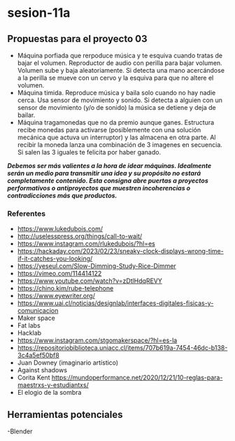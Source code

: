 # sesion-11a

## Propuestas para el proyecto 03
- Máquina porfiada que rerpoduce música y te esquiva cuando tratas de bajar el volumen. Reproductor de audio con perilla para bajar volumen. Volumen sube y baja aleatoriamente. Si detecta una mano acercándose a la perilla se mueve con un cervo y la esquiva para que no altere el volumen.
- Máquina timida. Reproduce música y baila solo cuando no hay nadie cerca. Usa sensor de movimiento y sonido. Si detecta a alguien con un sensor de movimiento (y/o de sonido) la música se detiene y deja de bailar.
- Máquina tragamonedas que no da premio aunque ganes. Estructura recibe monedas para activarse (posiblemente con una solución mecánica que actuva un interruptor) y las almacena en otra parte. Al recibir la moneda lanza una combinación de 3 imagenes en secuencia. Si salen las 3 iguales te felicita por haber ganado.


***Debemos ser más valientes a la hora de idear máquinas. Idealmente serán un medio para transmitir una idea y su propósito no estará completamente contenido. Esta consigna abre puertas a proyectos performativos o antiproyectos que muestren incoherencias o contradicciones más que productos.***

### Referentes
- https://www.lukedubois.com/
- http://uselesspress.org/things/call-to-wait/
- https://www.instagram.com/rlukedubois/?hl=es
- https://hackaday.com/2023/02/23/sneaky-clock-displays-wrong-time-if-it-catches-you-looking/
- https://yeseul.com/Slow-Dimming-Study-Rice-Dimmer
- https://vimeo.com/114414122
- https://www.youtube.com/watch?v=zDtlHdqREVY
- https://chino.kim/rube-telephone
- https://www.eyewriter.org/
- https://www.uai.cl/noticias/designlab/interfaces-digitales-fisicas-y-comunicacion
- Maker space
- Fat labs
- Hacklab
- https://www.instagram.com/stgomakerspace/?hl=es-la
- https://repositoriobiblioteca.uniacc.cl/items/707b619a-7454-46dc-b138-3c4a5ef50bf8
- Juan Downey (imaginario artístico)
- Against shadows
- Corita Kent https://mundoperformance.net/2020/12/21/10-reglas-para-maestrxs-y-estudiantxs/
- El elogio de la sombra

## Herramientas potenciales
-Blender 
